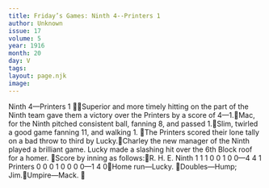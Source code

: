 ```yaml
---
title: Friday’s Games: Ninth 4--Printers 1
author: Unknown
issue: 17
volume: 5
year: 1916
month: 20
day: V
tags:
layout: page.njk
image:
---
```

Ninth 4—Printers 1 Superior and more timely hitting on the part of the Ninth team gave them a victory over the Printers by a score of 4—1.Mac, for the Ninth pitched consistent ball, fanning 8, and passed 1.Slim, twirled a good game fanning 11, and walking 1. The Printers scored their lone tally on a bad throw to third by Lucky.Charley the new manager of the Ninth played a brilliant game. Lucky made a slashing hit over the 6th Block roof for a homer. Score by inning as follows:R. H. E.  Ninth 1 1 1 0 0 1 0 0—4 4 1 Printers 0 0 0 1 0 0 0 0—1 4 0Home run—Lucky. Doubles—Hump; Jim.Umpire—Mack. 
